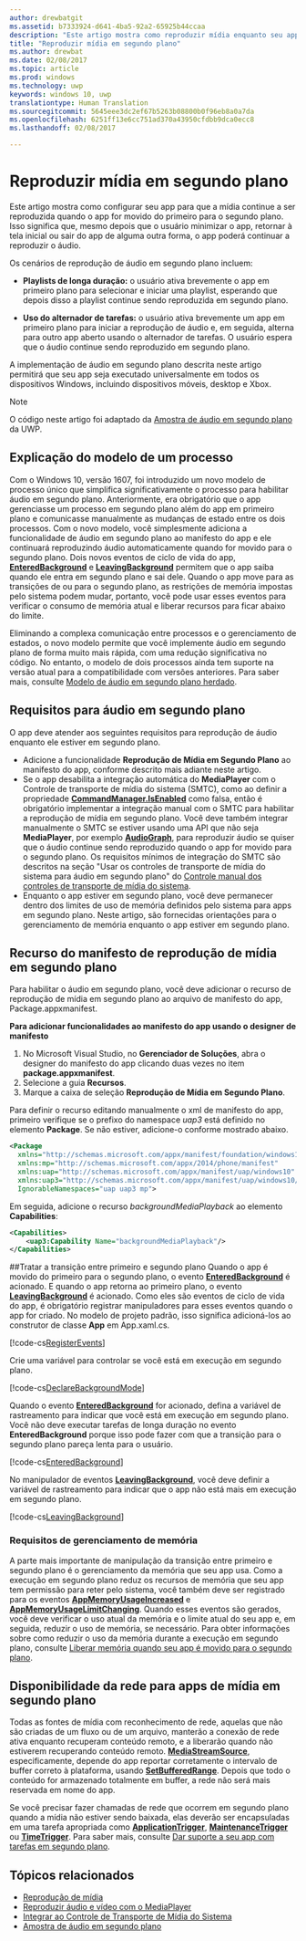 ```yaml
---
author: drewbatgit
ms.assetid: b7333924-d641-4ba5-92a2-65925b44ccaa
description: "Este artigo mostra como reproduzir mídia enquanto seu app é executado em segundo plano."
title: "Reproduzir mídia em segundo plano"
ms.author: drewbat
ms.date: 02/08/2017
ms.topic: article
ms.prod: windows
ms.technology: uwp
keywords: windows 10, uwp
translationtype: Human Translation
ms.sourcegitcommit: 5645eee3dc2ef67b5263b08800b0f96eb8a0a7da
ms.openlocfilehash: 6251ff13e6cc751ad370a43950cfdbb9dca0ecc8
ms.lasthandoff: 02/08/2017

---
```


# <a name="play-media-in-the-background"></a>Reproduzir mídia em segundo plano
Este artigo mostra como configurar seu app para que a mídia continue a ser reproduzida quando o app for movido do primeiro para o segundo plano. Isso significa que, mesmo depois que o usuário minimizar o app, retornar à tela inicial ou sair do app de alguma outra forma, o app poderá continuar a reproduzir o áudio. 

Os cenários de reprodução de áudio em segundo plano incluem:

-   **Playlists de longa duração:** o usuário ativa brevemente o app em primeiro plano para selecionar e iniciar uma playlist, esperando que depois disso a playlist continue sendo reproduzida em segundo plano.

-   **Uso do alternador de tarefas:** o usuário ativa brevemente um app em primeiro plano para iniciar a reprodução de áudio e, em seguida, alterna para outro app aberto usando o alternador de tarefas. O usuário espera que o áudio continue sendo reproduzido em segundo plano.

A implementação de áudio em segundo plano descrita neste artigo permitirá que seu app seja executado universalmente em todos os dispositivos Windows, incluindo dispositivos móveis, desktop e Xbox.

> [!NOTE]
> O código neste artigo foi adaptado da [Amostra de áudio em segundo plano](http://go.microsoft.com/fwlink/p/?LinkId=800141) da UWP.

## <a name="explanation-of-one-process-model"></a>Explicação do modelo de um processo
Com o Windows 10, versão 1607, foi introduzido um novo modelo de processo único que simplifica significativamente o processo para habilitar áudio em segundo plano. Anteriormente, era obrigatório que o app gerenciasse um processo em segundo plano além do app em primeiro plano e comunicasse manualmente as mudanças de estado entre os dois processos. Com o novo modelo, você simplesmente adiciona a funcionalidade de áudio em segundo plano ao manifesto do app e ele continuará reproduzindo áudio automaticamente quando for movido para o segundo plano. Dois novos eventos de ciclo de vida do app, [**EnteredBackground**](https://msdn.microsoft.com/library/windows/apps/Windows.ApplicationModel.Core.CoreApplication.EnteredBackground) e [**LeavingBackground**](https://msdn.microsoft.com/library/windows/apps/Windows.ApplicationModel.Core.CoreApplication.LeavingBackground) permitem que o app saiba quando ele entra em segundo plano e sai dele. Quando o app move para as transições de ou para o segundo plano, as restrições de memória impostas pelo sistema podem mudar, portanto, você pode usar esses eventos para verificar o consumo de memória atual e liberar recursos para ficar abaixo do limite.

Eliminando a complexa comunicação entre processos e o gerenciamento de estados, o novo modelo permite que você implemente áudio em segundo plano de forma muito mais rápida, com uma redução significativa no código. No entanto, o modelo de dois processos ainda tem suporte na versão atual para a compatibilidade com versões anteriores. Para saber mais, consulte [Modelo de áudio em segundo plano herdado](legacy-background-media-playback.md).

## <a name="requirements-for-background-audio"></a>Requisitos para áudio em segundo plano
O app deve atender aos seguintes requisitos para reprodução de áudio enquanto ele estiver em segundo plano.

* Adicione a funcionalidade **Reprodução de Mídia em Segundo Plano** ao manifesto do app, conforme descrito mais adiante neste artigo.
* Se o app desabilita a integração automática do **MediaPlayer** com o Controle de transporte de mídia do sistema (SMTC), como ao definir a propriedade [**CommandManager.IsEnabled**](https://msdn.microsoft.com/library/windows/apps/Windows.Media.Playback.MediaPlaybackCommandManager.IsEnabled) como falsa, então é obrigatório implementar a integração manual com o SMTC para habilitar a reprodução de mídia em segundo plano. Você deve também integrar manualmente o SMTC se estiver usando uma API que não seja **MediaPlayer**, por exemplo [**AudioGraph**](https://msdn.microsoft.com/library/windows/apps/Windows.Media.Audio.AudioGraph), para reproduzir áudio se quiser que o áudio continue sendo reproduzido quando o app for movido para o segundo plano. Os requisitos mínimos de integração do SMTC são descritos na seção "Usar os controles de transporte de mídia do sistema para áudio em segundo plano" do [Controle manual dos controles de transporte de mídia do sistema](system-media-transport-controls.md).
* Enquanto o app estiver em segundo plano, você deve permanecer dentro dos limites de uso de memória definidos pelo sistema para apps em segundo plano. Neste artigo, são fornecidas orientações para o gerenciamento de memória enquanto o app estiver em segundo plano.

## <a name="background-media-playback-manifest-capability"></a>Recurso do manifesto de reprodução de mídia em segundo plano
Para habilitar o áudio em segundo plano, você deve adicionar o recurso de reprodução de mídia em segundo plano ao arquivo de manifesto do app, Package.appxmanifest. 

**Para adicionar funcionalidades ao manifesto do app usando o designer de manifesto**

1.  No Microsoft Visual Studio, no **Gerenciador de Soluções**, abra o designer do manifesto do app clicando duas vezes no item **package.appxmanifest**.
2.  Selecione a guia **Recursos**.
3.  Marque a caixa de seleção **Reprodução de Mídia em Segundo Plano**.

Para definir o recurso editando manualmente o xml de manifesto do app, primeiro verifique se o prefixo do namespace *uap3* está definido no elemento **Package**. Se não estiver, adicione-o conforme mostrado abaixo.
```xml
<Package
  xmlns="http://schemas.microsoft.com/appx/manifest/foundation/windows10"
  xmlns:mp="http://schemas.microsoft.com/appx/2014/phone/manifest"
  xmlns:uap="http://schemas.microsoft.com/appx/manifest/uap/windows10"
  xmlns:uap3="http://schemas.microsoft.com/appx/manifest/uap/windows10/3"
  IgnorableNamespaces="uap uap3 mp">
```

Em seguida, adicione o recurso *backgroundMediaPlayback* ao elemento **Capabilities**:
```xml
<Capabilities>
    <uap3:Capability Name="backgroundMediaPlayback"/>
</Capabilities>
```

##<a name="handle-transitioning-between-foreground-and-background"></a>Tratar a transição entre primeiro e segundo plano
Quando o app é movido do primeiro para o segundo plano, o evento [**EnteredBackground**](https://msdn.microsoft.com/library/windows/apps/Windows.ApplicationModel.Core.CoreApplication.EnteredBackground) é acionado. E quando o app retorna ao primeiro plano, o evento [**LeavingBackground**](https://msdn.microsoft.com/library/windows/apps/Windows.ApplicationModel.Core.CoreApplication.LeavingBackground) é acionado. Como eles são eventos de ciclo de vida do app, é obrigatório registrar manipuladores para esses eventos quando o app for criado. No modelo de projeto padrão, isso significa adicioná-los ao construtor de classe **App** em App.xaml.cs. 

[!code-cs[RegisterEvents](./code/BackgroundAudio_RS1/cs/App.xaml.cs#SnippetRegisterEvents)]

Crie uma variável para controlar se você está em execução em segundo plano.

[!code-cs[DeclareBackgroundMode](./code/BackgroundAudio_RS1/cs/App.xaml.cs#SnippetDeclareBackgroundMode)]

Quando o evento [**EnteredBackground**](https://msdn.microsoft.com/library/windows/apps/Windows.ApplicationModel.Core.CoreApplication.EnteredBackground) for acionado, defina a variável de rastreamento para indicar que você está em execução em segundo plano. Você não deve executar tarefas de longa duração no evento **EnteredBackground** porque isso pode fazer com que a transição para o segundo plano pareça lenta para o usuário.

[!code-cs[EnteredBackground](./code/BackgroundAudio_RS1/cs/App.xaml.cs#SnippetEnteredBackground)]

No manipulador de eventos [**LeavingBackground**](https://msdn.microsoft.com/library/windows/apps/Windows.ApplicationModel.Core.CoreApplication.LeavingBackground), você deve definir a variável de rastreamento para indicar que o app não está mais em execução em segundo plano.

[!code-cs[LeavingBackground](./code/BackgroundAudio_RS1/cs/App.xaml.cs#SnippetLeavingBackground)]

### <a name="memory-management-requirements"></a>Requisitos de gerenciamento de memória
A parte mais importante de manipulação da transição entre primeiro e segundo plano é o gerenciamento da memória que seu app usa. Como a execução em segundo plano reduz os recursos de memória que seu app tem permissão para reter pelo sistema, você também deve ser registrado para os eventos [**AppMemoryUsageIncreased**](https://msdn.microsoft.com/library/windows/apps/Windows.System.MemoryManager.AppMemoryUsageIncreased) e [**AppMemoryUsageLimitChanging**](https://msdn.microsoft.com/library/windows/apps/Windows.System.MemoryManager.AppMemoryUsageLimitChanging). Quando esses eventos são gerados, você deve verificar o uso atual da memória e o limite atual do seu app e, em seguida, reduzir o uso de memória, se necessário. Para obter informações sobre como reduzir o uso da memória durante a execução em segundo plano, consulte [Liberar memória quando seu app é movido para o segundo plano](../launch-resume/reduce-memory-usage.md).

## <a name="network-availability-for-background-media-apps"></a>Disponibilidade da rede para apps de mídia em segundo plano
Todas as fontes de mídia com reconhecimento de rede, aquelas que não são criadas de um fluxo ou de um arquivo, manterão a conexão de rede ativa enquanto recuperam conteúdo remoto, e a liberarão quando não estiverem recuperando conteúdo remoto. [**MediaStreamSource**](https://msdn.microsoft.com/library/windows/apps/Windows.Media.Core.MediaStreamSource), especificamente, depende do app reportar corretamente o intervalo de buffer correto à plataforma, usando [**SetBufferedRange**](https://msdn.microsoft.com/library/windows/apps/dn282762). Depois que todo o conteúdo for armazenado totalmente em buffer, a rede não será mais reservada em nome do app.

Se você precisar fazer chamadas de rede que ocorrem em segundo plano quando a mídia não estiver sendo baixada, elas deverão ser encapsuladas em uma tarefa apropriada como [**ApplicationTrigger**](https://msdn.microsoft.com/library/windows/apps/Windows.ApplicationModel.Background.ApplicationTrigger), [**MaintenanceTrigger**](https://msdn.microsoft.com/library/windows/apps/Windows.ApplicationModel.Background.MaintenanceTrigger) ou [**TimeTrigger**](https://msdn.microsoft.com/library/windows/apps/Windows.ApplicationModel.Background.TimeTrigger). Para saber mais, consulte [Dar suporte a seu app com tarefas em segundo plano](https://msdn.microsoft.com/windows/uwp/launch-resume/support-your-app-with-background-tasks).

## <a name="related-topics"></a>Tópicos relacionados
* [Reprodução de mídia](media-playback.md)
* [Reproduzir áudio e vídeo com o MediaPlayer](play-audio-and-video-with-mediaplayer.md)
* [Integrar ao Controle de Transporte de Mídia do Sistema](integrate-with-systemmediatransportcontrols.md)
* [Amostra de áudio em segundo plano](https://github.com/Microsoft/Windows-universal-samples/tree/master/Samples/BackgroundMediaPlayback)

 

 





